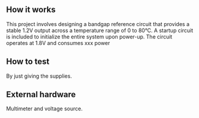 <!---

This file is used to generate your project datasheet. Please fill in the information below and delete any unused
sections.

You can also include images in this folder and reference them in the markdown. Each image must be less than
512 kb in size, and the combined size of all images must be less than 1 MB.
-->

## How it works

This project involves designing a bandgap reference circuit that provides a stable 1.2V output across a temperature range of 0 to 80°C. A startup circuit is included to initialize the entire system upon power-up. The circuit operates at 1.8V and consumes xxx power

## How to test

By just giving the supplies.

## External hardware

Multimeter and voltage source.
